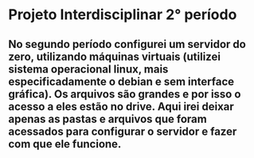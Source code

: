 # Projeto Interdisciplinar 2° período

## No segundo período configurei um servidor do zero, utilizando máquinas virtuais (utilizei sistema operacional linux, mais especificadamente o debian e sem interface gráfica). Os arquivos são grandes e por isso o acesso a eles estão no drive. Aqui irei deixar apenas as pastas e arquivos que foram acessados para configurar o servidor e fazer com que ele funcione.
